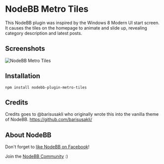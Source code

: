 # NodeBB Metro Tiles

This NodeBB plugin was inspired by the Windows 8 Modern UI start screen. It causes the tiles on the homepage to animate and slide up, revealing category description and latest posts.

## Screenshots

![NodeBB Metro Tiles](http://i.imgur.com/wele799.png)

## Installation

    npm install nodebb-plugin-metro-tiles

## Credits

Credits goes to @barisusakli who originally wrote this into the vanilla theme of NodeBB.
https://github.com/barisusakli/

## About NodeBB

Don't forget to [like NodeBB on Facebook](http://www.facebook.com/nodebb)!

Join the [NodeBB Community](http://community.nodebb.com) :)